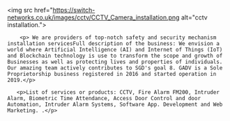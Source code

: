 <!-- <h2>Welcome to    GIDEON AGENYEGAH DREAM VENTURES
</h2>-->
<main>
   
   <img src href="https://switch-networks.co.uk/images/cctv/CCTV_Camera_installation.png alt="cctv installation.">
   </main>

   
        <p> We are providers of top-notch safety and security mechanism installation servicesFull description of the business: We envision a world where Artificial Intelligence (AI) and Internet of Things (IoT) and Blockchain technology is use to transform the scope and growth of Businesses as well as protecting lives and properties of individuals. Our amazing team actively contributes to SGD's goal 8. GADV is a Sole Proprietorship business registered in 2016 and started operation in 2019.</p>

       <p>List of services or products: CCTV, Fire Alarm FM200, Intruder Alarm, Biometric Time Attendance, Access Door Control and door Automation, Intruder Alarm Systems, Software App. Development and Web Marketing. .</p>

   
